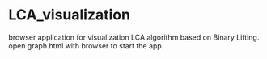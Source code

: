 # LCA_visualization
browser application for visualization LCA algorithm based on Binary Lifting.
open graph.html with browser to start the app.
